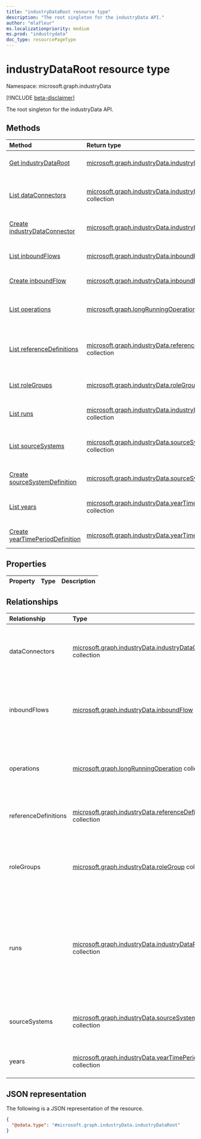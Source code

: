 ```yaml
---
title: "industryDataRoot resource type"
description: "The root singleton for the industryData API."
author: "mlafleur"
ms.localizationpriority: medium
ms.prod: "industrydata"
doc_type: resourcePageType
---
```


# industryDataRoot resource type

Namespace: microsoft.graph.industryData

[!INCLUDE [beta-disclaimer](../../includes/beta-disclaimer.md)]

The root singleton for the industryData API.

## Methods

| Method                                                                                         | Return type                                                                                                               | Description                                                                                                           |
| :--------------------------------------------------------------------------------------------- | :------------------------------------------------------------------------------------------------------------------------ | :-------------------------------------------------------------------------------------------------------------------- |
| [Get industryDataRoot](../api/industrydata-industrydataroot-get.md)                            | [microsoft.graph.industryData.industryDataRoot](../resources/industrydata-industrydataroot.md)                            | Read the properties and relationships of an [industryDataRoot](../resources/industrydata-industrydataroot.md) object. |
| [List dataConnectors](../api/industrydata-industrydataroot-list-dataconnectors.md)             | [microsoft.graph.industryData.industryDataConnector](../resources/industrydata-industrydataconnector.md) collection       | Get the industryDataConnector resources from the dataConnectors navigation property.                                  |
| [Create industryDataConnector](../api/industrydata-industrydataroot-post-dataconnectors.md)    | [microsoft.graph.industryData.industryDataConnector](../resources/industrydata-industrydataconnector.md)                  | Create a new industryDataConnector object.                                                                            |
| [List inboundFlows](../api/industrydata-industrydataroot-list-inboundflows.md)                 | [microsoft.graph.industryData.inboundFlow](../resources/industrydata-inboundflow.md) collection                           | Get the inboundFlow resources from the inboundFlows navigation property.                                              |
| [Create inboundFlow](../api/industrydata-industrydataroot-post-inboundflows.md)                | [microsoft.graph.industryData.inboundFlow](../resources/industrydata-inboundflow.md)                                      | Create a new inboundFlow object.                                                                                      |
| [List operations](../api/industrydata-industrydataroot-list-operations.md)                     | [microsoft.graph.longRunningOperation](../resources/longrunningoperation.md) collection                                   | Get the longRunningOperation resources from the operations navigation property.                                       |
| [List referenceDefinitions](../api/industrydata-industrydataroot-list-referencedefinitions.md) | [microsoft.graph.industryData.referenceDefinition](../resources/industrydata-referencedefinition.md) collection           | Get the referenceDefinition resources from the referenceDefinitions navigation property.                              |
| [List roleGroups](../api/industrydata-industrydataroot-list-rolegroups.md)                     | [microsoft.graph.industryData.roleGroup](../resources/industrydata-rolegroup.md) collection                               | Get the roleGroup resources from the roleGroups navigation property.                                                  |
| [List runs](../api/industrydata-industrydataroot-list-runs.md)                                 | [microsoft.graph.industryData.industryDataRun](../resources/industrydata-industrydatarun.md) collection                   | Get the industryDataRun resources from the runs navigation property.                                                  |
| [List sourceSystems](../api/industrydata-industrydataconnector-list-sourcesystem.md)           | [microsoft.graph.industryData.sourceSystemDefinition](../resources/industrydata-sourcesystemdefinition.md) collection     | Get the sourceSystemDefinition resources from the sourceSystems navigation property.                                  |
| [Create sourceSystemDefinition](../api/industrydata-industrydataroot-post-sourcesystems.md)    | [microsoft.graph.industryData.sourceSystemDefinition](../resources/industrydata-sourcesystemdefinition.md)                | Create a new sourceSystemDefinition object.                                                                           |
| [List years](../api/industrydata-inboundfileflow-list-year.md)                                 | [microsoft.graph.industryData.yearTimePeriodDefinition](../resources/industrydata-yeartimeperioddefinition.md) collection | Get the yearTimePeriodDefinition resources from the years navigation property.                                        |
| [Create yearTimePeriodDefinition](../api/industrydata-industrydataroot-post-years.md)          | [microsoft.graph.industryData.yearTimePeriodDefinition](../resources/industrydata-yeartimeperioddefinition.md)            | Create a new yearTimePeriodDefinition object.                                                                         |

## Properties

| Property | Type | Description |
| :------- | :--- | :---------- |

## Relationships

| Relationship         | Type                                                                                                                      | Description                                                                                                              |
| :------------------- | :------------------------------------------------------------------------------------------------------------------------ | :----------------------------------------------------------------------------------------------------------------------- |
| dataConnectors       | [microsoft.graph.industryData.industryDataConnector](../resources/industrydata-industrydataconnector.md) collection       | Set of connectors for importing data from source systems.                                                                |
| inboundFlows         | [microsoft.graph.industryData.inboundFlow](../resources/industrydata-inboundflow.md) collection                           | Set of data import flow processes to bring data into the canonical store via a connector.                                |
| operations           | [microsoft.graph.longRunningOperation](../resources/longrunningoperation.md) collection                                   | Read-only set of ephemeral operations the system is currently executing.                                                 |
| referenceDefinitions | [microsoft.graph.industryData.referenceDefinition](../resources/industrydata-referencedefinition.md) collection           | Set of user modifiable system picker types.                                                                              |
| roleGroups           | [microsoft.graph.industryData.roleGroup](../resources/industrydata-rolegroup.md) collection                               | Set of groups of individual roles used to make role-based admin simpler.                                                 |
| runs                 | [microsoft.graph.industryData.industryDataRun](../resources/industrydata-industrydatarun.md) collection                   | Read-only set of groups of run information presenting the point-in-time diagnostic state of processes run by the system. |
| sourceSystems        | [microsoft.graph.industryData.sourceSystemDefinition](../resources/industrydata-sourcesystemdefinition.md) collection     | The set of systems representing real work external systems.                                                              |
| years                | [microsoft.graph.industryData.yearTimePeriodDefinition](../resources/industrydata-yeartimeperioddefinition.md) collection | Set of years represented int the system.                                                                                 |

## JSON representation

The following is a JSON representation of the resource.

<!-- {
  "blockType": "resource",
  "keyProperty": "id",
  "@odata.type": "microsoft.graph.industryData.industryDataRoot",
  "openType": false
}
-->

```json
{
  "@odata.type": "#microsoft.graph.industryData.industryDataRoot"
}
```
